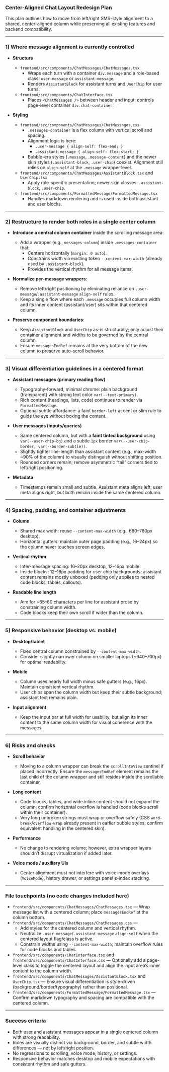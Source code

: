 ### Center-Aligned Chat Layout Redesign Plan

This plan outlines how to move from left/right SMS-style alignment to a shared, center-aligned column while preserving all existing features and backend compatibility.

---

### 1) Where message alignment is currently controlled

- **Structure**
  - `frontend/src/components/ChatMessages/ChatMessages.tsx`
    - Wraps each turn with a container `div.message` and a role-based class: `user-message` or `assistant-message`.
    - Renders `AssistantBlock` for assistant turns and `UserChip` for user turns.
  - `frontend/src/components/ChatInterface.tsx`
    - Places `<ChatMessages />` between header and input; controls page-level container `div.chat-container`.

- **Styling**
  - `frontend/src/components/ChatMessages/ChatMessages.css`
    - `.messages-container` is a flex column with vertical scroll and spacing.
    - Alignment logic is here:
      - `.user-message { align-self: flex-end; }`
      - `.assistant-message { align-self: flex-start; }`
    - Bubble-era styles (`.message`, `.message-content`) and the newer skin styles (`.assistant-block`, `.user-chip`) coexist. Alignment still relies on `align-self` at the `.message` wrapper level.
  - `frontend/src/components/ChatMessages/AssistantBlock.tsx` and `UserChip.tsx`
    - Apply role-specific presentation; newer skin classes: `.assistant-block`, `.user-chip`.
  - `frontend/src/components/FormattedMessage/FormattedMessage.tsx`
    - Handles markdown rendering and is used inside both assistant and user blocks.

---

### 2) Restructure to render both roles in a single center column

- **Introduce a central column container** inside the scrolling message area:
  - Add a wrapper (e.g., `messages-column`) inside `.messages-container` that:
    - Centers horizontally (`margin: 0 auto`).
    - Constrains width via existing token `--content-max-width` (already used by `.assistant-block`).
    - Provides the vertical rhythm for all message items.

- **Normalize per-message wrappers**:
  - Remove left/right positioning by eliminating reliance on `.user-message`/`.assistant-message` `align-self` rules.
  - Keep a single flow where each `.message` occupies full column width and its inner content (assistant/user) sits within that centered column.

- **Preserve component boundaries**:
  - Keep `AssistantBlock` and `UserChip` as-is structurally; only adjust their container alignment and widths to be governed by the central column.
  - Ensure `messagesEndRef` remains at the very bottom of the new column to preserve auto-scroll behavior.

---

### 3) Visual differentiation guidelines in a centered format

- **Assistant messages (primary reading flow)**
  - Typography-forward, minimal chrome: plain background (transparent) with strong text color `var(--text-primary)`.
  - Rich content (headings, lists, code) continues to render via `FormattedMessage`.
  - Optional subtle affordance: a faint `border-left` accent or slim rule to guide the eye without boxing the content.

- **User messages (inputs/queries)**
  - Same centered column, but with a **faint tinted background** using `var(--user-chip-bg)` and a subtle `1px` border `var(--user-chip-border, var(--border-subtle))`.
  - Slightly tighter line-length than assistant content (e.g., max-width ~90% of the column) to visually distinguish without shifting position.
  - Rounded corners remain; remove asymmetric “tail” corners tied to left/right positioning.

- **Metadata**
  - Timestamps remain small and subtle. Assistant meta aligns left; user meta aligns right, but both remain inside the same centered column.

---

### 4) Spacing, padding, and container adjustments

- **Column**
  - Shared max width: reuse `--content-max-width` (e.g., 680–780px desktop).
  - Horizontal gutters: maintain outer page padding (e.g., 16–24px) so the column never touches screen edges.

- **Vertical rhythm**
  - Inter-message spacing: 16–20px desktop, 12–16px mobile.
  - Inside blocks: 12–16px padding for user chip backgrounds; assistant content remains mostly unboxed (padding only applies to nested code blocks, tables, callouts).

- **Readable line length**
  - Aim for ~65–80 characters per line for assistant prose by constraining column width.
  - Code blocks keep their own scroll if wider than the column.

---

### 5) Responsive behavior (desktop vs. mobile)

- **Desktop/tablet**
  - Fixed central column constrained by `--content-max-width`.
  - Consider slightly narrower column on smaller laptops (~640–700px) for optimal readability.

- **Mobile**
  - Column uses nearly full width minus safe gutters (e.g., 16px). Maintain consistent vertical rhythm.
  - User chips span the column width but keep their subtle background; assistant text remains plain.

- **Input alignment**

  - Keep the input bar at full width for usability, but align its inner content to the same column width for visual coherence with the messages.

---

### 6) Risks and checks

- **Scroll behavior**
  - Moving to a column wrapper can break the `scrollIntoView` sentinel if placed incorrectly. Ensure the `messagesEndRef` element remains the last child of the column wrapper and still resides inside the scrollable container.

- **Long content**
  - Code blocks, tables, and wide inline content should not expand the column; confirm horizontal overflow is handled (code blocks scroll within their container).
  - Very long unbroken strings must wrap or overflow safely (CSS `word-break`/`overflow-wrap` already present in earlier bubble styles; confirm equivalent handling in the centered skin).

- **Performance**
  - No change to rendering volume; however, extra wrapper layers shouldn’t disrupt virtualization if added later.

- **Voice mode / auxiliary UIs**
  - Center alignment must not interfere with voice-mode overlays (`VoiceMode`), history drawer, or settings panel z-index stacking.

---


### File touchpoints (no code changes included here)

- `frontend/src/components/ChatMessages/ChatMessages.tsx` — Wrap message list with a centered column; place `messagesEndRef` at the column bottom.
- `frontend/src/components/ChatMessages/ChatMessages.css` —
  - Add styles for the centered column and vertical rhythm.
  - Neutralize `.user-message`/`.assistant-message` `align-self` when the centered layout flag/class is active.
  - Constrain widths using `--content-max-width`; maintain overflow rules for code blocks and tables.
- `frontend/src/components/ChatInterface.tsx` and `frontend/src/components/ChatInterface.css` — Optionally add a page-level class to toggle the centered layout and align the input area’s inner content to the column width.
- `frontend/src/components/ChatMessages/AssistantBlock.tsx` and `UserChip.tsx` — Ensure visual differentiation is style-driven (background/border/typography) rather than positional.
- `frontend/src/components/FormattedMessage/FormattedMessage.tsx` — Confirm markdown typography and spacing are compatible with the centered column.

---

### Success criteria

- Both user and assistant messages appear in a single centered column with strong readability.
- Roles are visually distinct via background, border, and subtle width differences — not by left/right position.
- No regressions to scrolling, voice mode, history, or settings.
- Responsive behavior matches desktop and mobile expectations with consistent rhythm and safe gutters.


